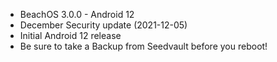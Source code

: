 * BeachOS 3.0.0 - Android 12
* December Security update (2021-12-05)
* Initial Android 12 release
* Be sure to take a Backup from Seedvault before you reboot!

